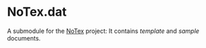 NoTex.dat
=========

A submodule for the [NoTex](https://github.com/hsk81/notex) project: It contains *template* and *sample* documents.
